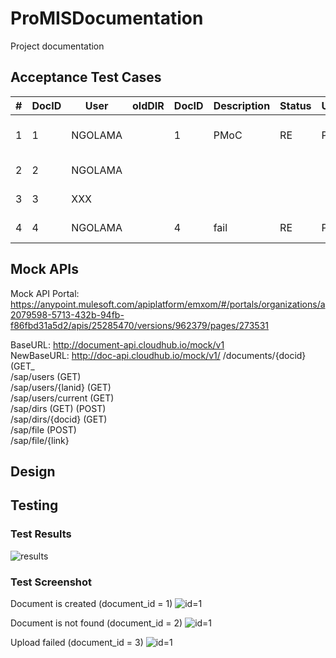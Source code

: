 # ProMISDocumentation

Project documentation

## Acceptance Test Cases

| # | DocID | User | oldDIR | DocID | Description | Status | User | Link | newDIR | DocID | Description | Status | User | Link | message |
|---|---|---|---|---|---|---|---|---|---|---|---|---|---|---|---|
| 1 | 1 | NGOLAMA | | 1 | PMoC | RE | PWP | [PMoC_complexity_and_effort_assessment.xlsx](https://github.com/siamchamnangag/ProMISFileService/raw/master/src/main/resources/PMoC_complexity_and_effort_assessment.xlsx) | | 101 | PMoC | IW | NGOLAMA | [PMoC_yyyyMMddHHmmss.xlsx](https://github.com/siamchamnangag/ProMISFileService/raw/master/src/main/resources/PMoC_yyyyMMddHHmmss.xlsx) | Document is created. |
| 2 | 2 | NGOLAMA | | | | | | | | | | | | | Document not found. |
| 3 | 3 | XXX | | | | | | | | | | | | | User not found. |
| 4 | 4 | NGOLAMA | | 4 | fail | RE | PWP | [PMoC_complexity_and_effort_assessment.xlsx](https://github.com/siamchamnangag/ProMISFileService/raw/master/src/main/resources/PMoC_complexity_and_effort_assessment.xlsx) | | | | | | | Upload failed. |

## Mock APIs

Mock API Portal:
https://anypoint.mulesoft.com/apiplatform/emxom/#/portals/organizations/a2079598-5713-432b-94fb-f86fbd31a5d2/apis/25285470/versions/962379/pages/273531

BaseURL:
http://document-api.cloudhub.io/mock/v1  
NewBaseURL:
http://doc-api.cloudhub.io/mock/v1/
/documents/{docid} (GET_  
/sap/users (GET)  
/sap/users/{lanid} (GET)  
/sap/users/current (GET)  
/sap/dirs (GET) (POST)  
/sap/dirs/{docid} (GET)  
/sap/file (POST)  
/sap/file/{link}  

## Design

## Testing

### Test Results
![results](http://imgur.com/8uQj6Or.png)

### Test Screenshot

Document is created (document_id = 1)
![id=1](http://imgur.com/WIiizJ0.png)

Document is not found (document_id = 2)
![id=1](http://imgur.com/qtoyrmO.png)

Upload failed (document_id = 3)
![id=1](http://imgur.com/0QlvWf6.png)
